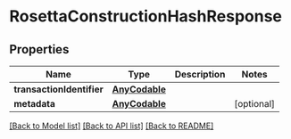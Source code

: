 # RosettaConstructionHashResponse

## Properties
Name | Type | Description | Notes
------------ | ------------- | ------------- | -------------
**transactionIdentifier** | [**AnyCodable**](AnyCodable.md) |  | 
**metadata** | [**AnyCodable**](.md) |  | [optional] 

[[Back to Model list]](../README.md#documentation-for-models) [[Back to API list]](../README.md#documentation-for-api-endpoints) [[Back to README]](../README.md)


